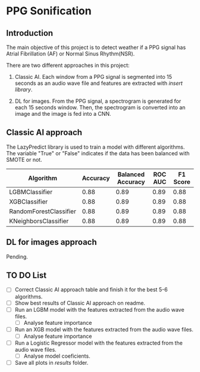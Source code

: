 # PPG Sonification

## Introduction
The main objective of this project is to detect weather if a PPG signal has Atrial Fibrillation (AF) or Normal Sinus Rhythm(NSR). 

There are two different approaches in this project:
1. Classic AI.
Each window  from a PPG signal is segmented into 15 seconds as an audio wave file and features are extracted with *insert library*. 

2. DL for images. From the PPG signal, a spectrogram is generated for each 15 seconds window. Then, the spectrogram is converted into an image and the image is fed into a CNN. 

## Classic AI approach
The LazyPredict library is used to train a model with different algorithms. The variable "True" or "False" indicates if the data has been balanced with SMOTE or not. 

| Algorithm | Accuracy | Balanced Accuracy | ROC AUC | F1 Score |
|-----------|----------|-------------------|---------|----------|
| LGBMClassifier | 0.88 | 0.89 | 0.89 | 0.88 | 
| XGBClassifier | 0.88 | 0.89 | 0.89 | 0.88 |
| RandomForestClassifier | 0.88 | 0.89 | 0.89 | 0.88 |
| KNeighborsClassifier | 0.88 | 0.89 | 0.89 | 0.88 |


## DL for images approach
Pending. 

## TO DO List
- [ ] Correct Classic AI approach table and finish it for the best 5-6 algorithms.
- [ ] Show best results of Classic AI approach on readme.
- [ ] Run an LGBM model with the features extracted from the audio wave files.
    - [ ] Analyse feature importance
- [ ] Run an XGB model with the features extracted from the audio wave files.
    - [ ] Analyse feature importance
- [ ] Run a Logistic Regressor model with the features extracted from the audio wave files.
    - [ ] Analyse model coeficients.
- [ ] Save all plots in *results* folder.   